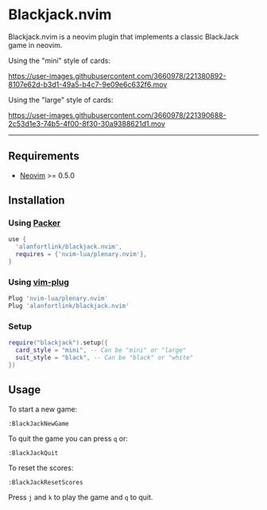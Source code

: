 # Blackjack.nvim

Blackjack.nvim is a neovim plugin that implements a classic BlackJack game in neovim.

Using the "mini" style of cards:


https://user-images.githubusercontent.com/3660978/221380892-8107e62d-b3d1-49a5-b4c7-9e09e6c632f6.mov




Using the "large" style of cards:



https://user-images.githubusercontent.com/3660978/221390688-2c53d1e3-74b5-4f00-8f30-30a9388621d1.mov



---

## Requirements

- [Neovim](https://github.com/neovim/neovim) >= 0.5.0

## Installation

### Using [Packer](https://github.com/wbthomason/packer.nvim)

```lua
use {
  'alanfortlink/blackjack.nvim',
  requires = {'nvim-lua/plenary.nvim'},
}
```

### Using [vim-plug](https://github.com/junegunn/vim-plug)
```lua
Plug 'nvim-lua/plenary.nvim'
Plug 'alanfortlink/blackjack.nvim'
```

### Setup

```lua
require("blackjack").setup({
  card_style = "mini", -- Can be "mini" or "large"
  suit_style = "black", -- Can be "black" or "white"
})
```

## Usage

To start a new game:
```vim
:BlackJackNewGame
```

To quit the game you can press `q` or:
```vim
:BlackJackQuit
```

To reset the scores:
```vim
:BlackJackResetScores
```

Press `j` and `k` to play the game and `q` to quit.
